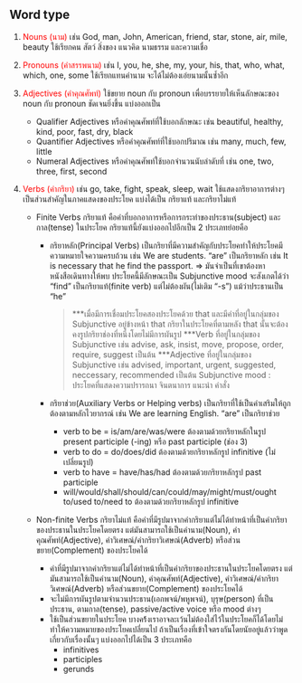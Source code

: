 ## Word type

1. <span style="color:red">Nouns (นาม)</span>
    เช่น God, man, John, American, friend, star, stone, air, mile, beauty ใช้เรียกคน สัตว์ สิ่งของ แนวคิด นามธรรม และความเชื่อ

2. <span style="color:red">Pronouns (คำสรรพนาม)</span>
    เช่น I, you, he, she, my, your, his, that, who, what, which, one, some ใช้เรียกแทนคำนาม จะได้ไม่ต้องเอ่ยนามนั้นซ้ำอีก

3. <span style="color:red">Adjectives (คำคุณศัพท์)</span>
    ใช้ขยาย noun กับ pronoun เพื่อบรรยายให้เห็นลักษณะของ noun กับ pronoun ชัดเจนยิ่งขึ้น แบ่งออกเป็น
    * Qualifier Adjectives หรือคำคุณศัพท์ที่ใช้บอกลักษณะ เช่น beautiful, healthy, kind, poor, fast, dry, black
    * Quantifier Adjectives หรือคำคุณศัพท์ที่ใช้บอกปริมาณ เช่น many, much, few, little
    * Numeral Adjectives หรือคำคุณศัพท์ใช้บอกจำนวนนับลำดับที่ เช่น one, two, three, first, second

4. <span style="color:red">Verbs (คำกริยา)</span>
   เช่น go, take, fight, speak, sleep, wait ใช้แสดงกริยาอาการต่างๆ เป็นส่วนสำคัญในภาคแสดงของประโยค แบ่งได้เป็น กริยาแท้ และกริยาไม่แท้
    * Finite Verbs กริยาแท้ คือคำที่บอกอาการหรือการกระทำของประธาน(subject) และ กาล(tense) ในประโยค
        กริยาแท้นี้ยังแบ่งออกไปอีกเป็น 2 ประเภทย่อยคือ
        * กริยาหลัก(Principal Verbs) เป็นกริยาที่มีความสำคัญกับประโยคทำให้ประโยคมีความหมายใจความครบถ้วน เช่น We are students. “are” เป็นกริยาหลัก เช่น
            It is necessary that he find the passport. => มันจำเป็นที่เขาต้องหาหนังสือเดินทางให้พบ
            ประโยคนี้มีลักษณะเป็น Subjunctive mood จะสังเกตได้ว่า “find” เป็นกริยาแท้(finite verb) แต่ไม่ต้องผัน(ไม่เติม “-s”) แม้ว่าประธานเป็น “he”
            >***เมื่อมีการเชื่อมประโยคสองประโยคด้วย that และมีคำที่อยู่ในกลุ่มของ Subjunctive อยู่ข้างหน้า that กริยาในประโยคที่ตามหลัง that นั้นจะต้องคงรูปกริยาช่องที่หนึ่งโดยไม่มีการผันรูป
            ***Verb ที่อยู่ในกลุ่มของ Subjunctive เช่น advise, ask, insist, move, propose, order, require, suggest เป็นต้น
            ***Adjective ที่อยู่ในกลุ่มของ Subjunctive เช่น advised, important, urgent, suggested, neccessary, recommended เป็นต้น 
            Subjunctive mood : ประโยคที่แสดงความปรารถนา จินตนาการ แนะนำ คำสั่ง

        * กริยาช่วย(Auxiliary Verbs or Helping verbs) เป็นกริยาที่ใช้เป็นคำเสริมให้ถูกต้องตามหลักไวยากรณ์ เช่น We are learning English. “are” เป็นกริยาช่วย
            * verb to be = is/am/are/was/were ต้องตามด้วยกริยาหลักในรูป present participle (-ing) หรือ past participle (ช่อง 3)
            * verb to do = do/does/did ต้องตามด้วยกริยาหลักรูป infinitive (ไม่เปลี่ยนรูป)
            * verb to have = have/has/had ต้องตามด้วยกริยาหลักรูป past participle
            * will/would/shall/should/can/could/may/might/must/ought to/used to/need to ต้องตามด้วยกริยาหลักรูป infinitive

    * Non-finite Verbs กริยาไม่แท้ คือคำที่มีรูปมาจากคำกริยาแต่ไม่ได้ทำหน้าที่เป็นคำกริยาของประธานในประโยคโดยตรง แต่มันสามารถใช้เป็นคำนาม(Noun), คำคุณศัพท์(Adjective), คำวิเศษณ์/คำกริยาวิเศษณ์(Adverb) หรือส่วนขยาย(Complement) ของประโยคได้
      * คำที่มีรูปมาจากคำกริยาแต่ไม่ได้ทำหน้าที่เป็นคำกริยาของประธานในประโยคโดยตรง แต่มันสามารถใช้เป็นคำนาม(Noun), คำคุณศัพท์(Adjective), คำวิเศษณ์/คำกริยาวิเศษณ์(Adverb) หรือส่วนขยาย(Complement) ของประโยคได้
      * จะไม่มีการผันรูปตามจำนวนประธาน(เอกพจน์/พหูพจน์), บุรุษ(person) ที่เป็นประธาน, ตามกาล(tense), passive/active voice หรือ mood ต่างๆ
      * ใช้เป็นส่วนขยายในประโยค บางคร้้งเราอาจละเว้นไม่ต้องใส่ไว้ในประโยคก็ได้โดยไม่ทำให้ความหมายของประโยคเปลี่ยนไป ถ้าเป็นเรื่องที่เข้าใจตรงกันโดยนัยอยู่แล้วว่าพูดเกี่ยวกับเรื่องนั้นๆ
      แบ่งออกไปได้เป็น 3 ประเภทคือ
        * infinitives
        * participles
        * gerunds